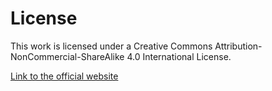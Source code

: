 # License
  
This work is licensed under a Creative Commons Attribution-NonCommercial-ShareAlike 4.0 International License.

[Link to the official website](http://creativecommons.org/licenses/by-nc-sa/4.0/)

